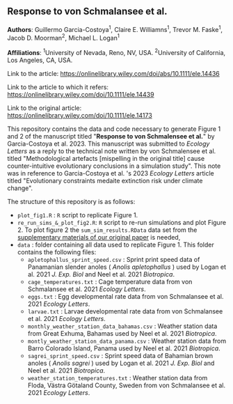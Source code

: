 ## Response to von Schmalansee et al. 

**Authors**: Guillermo Garcia-Costoya<sup>1</sup>, Claire E. Williamns<sup>1</sup>, Trevor M. Faske<sup>1</sup>, Jacob D. Moorman<sup>2</sup>, Michael L. Logan<sup>1</sup>

**Affiliations**: <sup>1</sup>University of Nevada, Reno, NV, USA. <sup>2</sup>University of California, Los Angeles, CA, USA. 

Link to the article: https://onlinelibrary.wiley.com/doi/abs/10.1111/ele.14436

Link to the article to which it refers: https://onlinelibrary.wiley.com/doi/10.1111/ele.14439

Link to the original article: https://onlinelibrary.wiley.com/doi/10.1111/ele.14173

This repository contains the data and code necessary to generate Figure 1 and 2 of the manuscript titled "**Response to von Schmalensee et al.**" by Garcia-Costoya et al. 2023. This manuscript was submitted to *Ecology Letters* as a reply to the technical note written by von Schmalensee et al. titled "Methodological artefacts [mispelling in the original title] cause counter-intuitive evolutionary conclusions in a simulation study". This note was in reference to Garcia-Costoya et al. 's 2023 *Ecology Letters* article titled "Evolutionary constraints medaite extinction risk under climate change". 

The structure of this repository is as follows: 

- `plot_fig1.R` : `R` script to replicate Figure 1.
- `re_run_sims_&_plot_fig2.R`: `R` script to re-run simulations and plot Figure 2. To plot figure 2 the `sum_sim_results.RData` data set from the [supplementary materials of our original paper](https://datadryad.org/stash/dataset/doi:10.5061/dryad.2fqz612t3) is needed,
- `data` : folder containing all data used to replicate Figure 1. This folder contains the following files:
    - `apletophallus_sprint_speed.csv` : Sprint print speed data of Panamanian slender anoles ( *Anolis apletophallus* ) used by Logan et al. 2021 *J. Exp. Biol* and Neel et al. 2021 *Biotropica*. 
    - `cage_temperatures.txt` : Cage temperature data from von Schmalansee et al. 2021 *Ecology Letters*. 
    - `eggs.txt` : Egg developmental rate data from von Schmalansee et al. 2021 *Ecology Letters*. 
    - `larvae.txt` : Larvae developmental rate data from von Schmalansee et al. 2021 *Ecology Letters*. 
    - `monthly_weather_station_data_bahamas.csv` : Weather station data from Great Exhuma, Bahamas used by Neel et al. 2021 *Biotropica*. 
    - `montly_weather_station_data_panama.csv` : Weather station data from Barro Colorado Island, Panama used by Neel et al. 2021 *Biotropica*. 
    - `sagrei_sprint_speed.csv` : Sprint speed data of Bahamian brown anoles ( *Anolis sagrei* ) used by Logan et al. 2021 *J. Exp. Biol* and Neel et al. 2021 *Biotropica*. 
    - `weather_station_temperatures.txt` : Weather station data from Floda, Västra Götaland County, Sweden from von Schmalansee et al. 2021 *Ecology Letters*.
